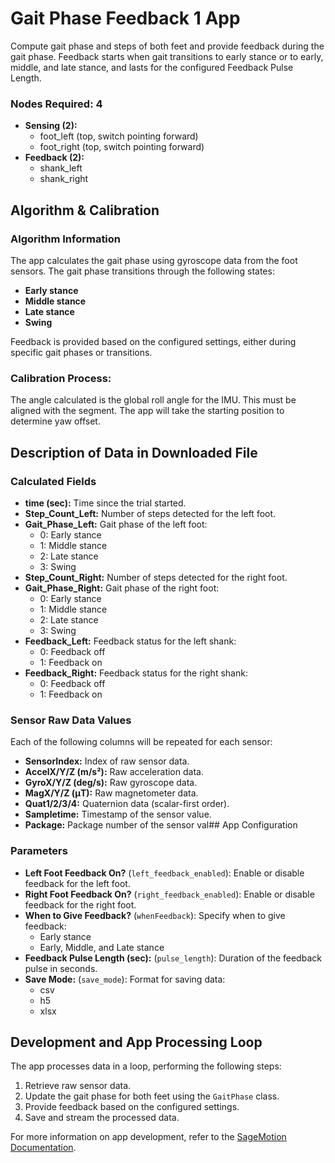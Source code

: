 # Gait Phase Feedback 1 App
Compute gait phase and steps of both feet and provide feedback during the gait phase. Feedback starts when gait transitions to early stance or to early, middle, and late stance, and lasts for the configured Feedback Pulse Length.

### Nodes Required: 4
- **Sensing (2):**
  - foot_left (top, switch pointing forward)
  - foot_right (top, switch pointing forward)
- **Feedback (2):**
  - shank_left
  - shank_right

## Algorithm & Calibration
### Algorithm Information
The app calculates the gait phase using gyroscope data from the foot sensors. The gait phase transitions through the following states:
- **Early stance**
- **Middle stance**
- **Late stance**
- **Swing**

Feedback is provided based on the configured settings, either during specific gait phases or transitions.

### Calibration Process:
The angle calculated is the global roll angle for the IMU. This must be aligned with the segment. The app will take the starting position to determine yaw offset.

## Description of Data in Downloaded File
### Calculated Fields
- **time (sec):** Time since the trial started.
- **Step_Count_Left:** Number of steps detected for the left foot.
- **Gait_Phase_Left:** Gait phase of the left foot:
  - 0: Early stance
  - 1: Middle stance
  - 2: Late stance
  - 3: Swing
- **Step_Count_Right:** Number of steps detected for the right foot.
- **Gait_Phase_Right:** Gait phase of the right foot:
  - 0: Early stance
  - 1: Middle stance
  - 2: Late stance
  - 3: Swing
- **Feedback_Left:** Feedback status for the left shank:
  - 0: Feedback off
  - 1: Feedback on
- **Feedback_Right:** Feedback status for the right shank:
  - 0: Feedback off
  - 1: Feedback on

### Sensor Raw Data Values
Each of the following columns will be repeated for each sensor:
- **SensorIndex:** Index of raw sensor data.
- **AccelX/Y/Z (m/s²):** Raw acceleration data.
- **GyroX/Y/Z (deg/s):** Raw gyroscope data.
- **MagX/Y/Z (μT):** Raw magnetometer data.
- **Quat1/2/3/4:** Quaternion data (scalar-first order).
- **Sampletime:** Timestamp of the sensor value.
- **Package:** Package number of the sensor val## App Configuration
### Parameters
- **Left Foot Feedback On?** (`left_feedback_enabled`): Enable or disable feedback for the left foot.
- **Right Foot Feedback On?** (`right_feedback_enabled`): Enable or disable feedback for the right foot.
- **When to Give Feedback?** (`whenFeedback`): Specify when to give feedback:
  - Early stance
  - Early, Middle, and Late stance
- **Feedback Pulse Length (sec):** (`pulse_length`): Duration of the feedback pulse in seconds.
- **Save Mode:** (`save_mode`): Format for saving data:
  - csv
  - h5
  - xlsx

## Development and App Processing Loop
The app processes data in a loop, performing the following steps:
1. Retrieve raw sensor data.
2. Update the gait phase for both feet using the `GaitPhase` class.
3. Provide feedback based on the configured settings.
4. Save and stream the processed data.

For more information on app development, refer to the [SageMotion Documentation](http://docs.sagemotion.com/index.html).